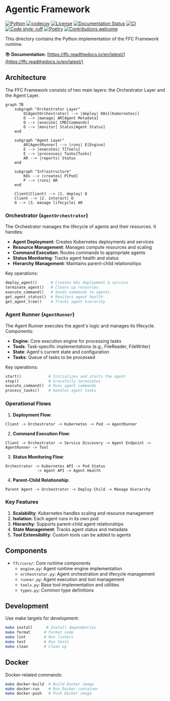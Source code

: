 # Agentic Framework 

[![Python](https://img.shields.io/badge/python-3.10+-blue.svg)](https://www.python.org/downloads/)
[![codecov](https://codecov.io/gh/zbytealchemy/ffc/branch/main/graph/badge.svg)](https://codecov.io/gh/zbytealchemy/ffc)
[![License](https://img.shields.io/github/license/zbytealchemy/ffc)](https://github.com/zbytealchemy/ffc/blob/main/LICENSE)
[![Documentation Status](https://readthedocs.org/projects/ffc/badge/?version=latest)](https://ffc.readthedocs.io/en/latest/?badge=latest)
[![CI](https://github.com/zbytealchemy/ffc/actions/workflows/python.yml/badge.svg)](https://github.com/zbytealchemy/ffc/actions/workflows/python.yml)
[![Code style: ruff](https://img.shields.io/badge/code%20style-ruff-000000.svg)](https://github.com/astral-sh/ruff)
[![Poetry](https://img.shields.io/endpoint?url=https://python-poetry.org/badge/v0.json)](https://python-poetry.org/)
[![Contributions welcome](https://img.shields.io/badge/contributions-welcome-brightgreen.svg?style=flat)](https://github.com/zbytealchemy/ffc/blob/main/CONTRIBUTING.md)

This directory contains the Python implementation of the FFC Framework runtime.

📚 **Documentation**: [https://ffc.readthedocs.io/en/latest/](https://ffc.readthedocs.io/en/latest/)

## Architecture

The FFC Framework consists of two main layers: the Orchestrator Layer and the Agent Layer.

```mermaid
graph TB
    subgraph "Orchestrator Layer"
        O[AgentOrchestrator] --> |deploy| K8s[(Kubernetes)]
        O --> |manage| AM[Agent Metadata]
        O --> |execute| CMD[Commands]
        O --> |monitor| Status[Agent Status]
    end

    subgraph "Agent Layer"
        AR[AgentRunner] --> |runs| E[Engine]
        E --> |executes| T[Tools]
        E --> |processes| Tasks[Tasks]
        AR --> |reports| Status
    end

    subgraph "Infrastructure"
        K8s --> |creates| P[Pod]
        P --> |runs| AR
    end

    Client[Client] --> |1. deploy| O
    Client --> |2. interact| O
    O --> |3. manage lifecycle| AR
```

### Orchestrator (`AgentOrchestrator`)

The Orchestrator manages the lifecycle of agents and their resources. It handles:

- **Agent Deployment**: Creates Kubernetes deployments and services
- **Resource Management**: Manages compute resources and scaling
- **Command Execution**: Routes commands to appropriate agents
- **Status Monitoring**: Tracks agent health and status
- **Hierarchy Management**: Maintains parent-child relationships

Key operations:
```python
deploy_agent()      # Creates K8s deployment & service
terminate_agent()   # Cleans up resources
execute_command()   # Sends commands to agents
get_agent_status()  # Monitors agent health
get_agent_tree()    # Tracks agent hierarchy
```

### Agent Runner (`AgentRunner`)

The Agent Runner executes the agent's logic and manages its lifecycle. Components:

- **Engine**: Core execution engine for processing tasks
- **Tools**: Task-specific implementations (e.g., FileReader, FileWriter)
- **State**: Agent's current state and configuration
- **Tasks**: Queue of tasks to be processed

Key operations:
```python
start()            # Initializes and starts the agent
stop()             # Gracefully terminates
execute_command()  # Runs agent commands
process_tasks()    # Handles agent tasks
```

### Operational Flows

1. **Deployment Flow**:
```
Client -> Orchestrator -> Kubernetes -> Pod -> AgentRunner
```

2. **Command Execution Flow**:
```
Client -> Orchestrator -> Service Discovery -> Agent Endpoint -> AgentRunner -> Tool
```

3. **Status Monitoring Flow**:
```
Orchestrator -> Kubernetes API -> Pod Status
              -> Agent API -> Agent Health
```

4. **Parent-Child Relationship**:
```
Parent Agent -> Orchestrator -> Deploy Child -> Manage Hierarchy
```

### Key Features

1. **Scalability**: Kubernetes handles scaling and resource management
2. **Isolation**: Each agent runs in its own pod
3. **Hierarchy**: Supports parent-child agent relationships
4. **State Management**: Tracks agent status and metadata
5. **Tool Extensibility**: Custom tools can be added to agents

## Components

- `ffc/core/`: Core runtime components
  - `engine.py`: Agent runtime engine implementation
  - `orchestrator.py`: Agent orchestration and lifecycle management
  - `runner.py`: Agent execution and tool management
  - `tools.py`: Base tool implementation and utilities
  - `types.py`: Common type definitions

## Development

Use make targets for development:
```bash
make install      # Install dependencies
make format      # Format code
make lint        # Run linters
make test        # Run tests
make clean       # Clean up
```

## Docker

Docker-related commands:
```bash
make docker-build  # Build Docker image
make docker-run    # Run Docker container
make docker-push   # Push Docker image
